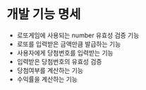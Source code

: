 # 개발 기능 명세

- 로또게임에 사용되는 number 유효성 검증 기능
- 로또를 입력받은 금액만큼 발급하는 기능
- 사용자에게 당첨번호를 입력받는 기능
- 입력받은 당첨번호의 유효성 검증
- 당첨여부를 계산하는 기능
- 수익률을 계산하는 기능